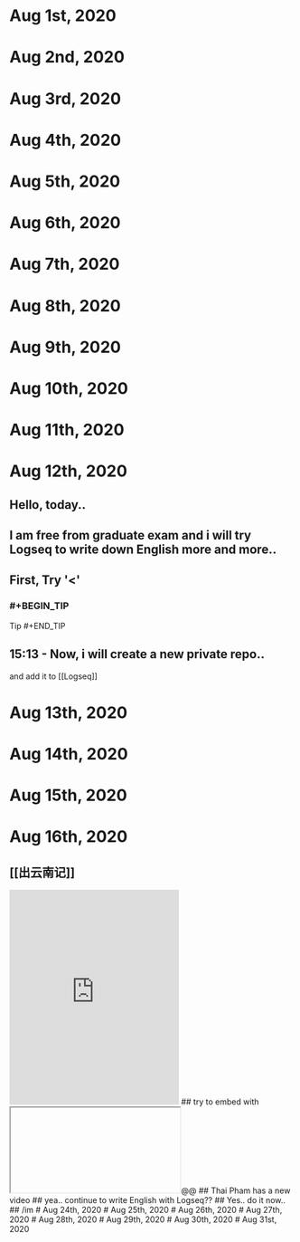 # Aug 1st, 2020
# Aug 2nd, 2020
# Aug 3rd, 2020
# Aug 4th, 2020
# Aug 5th, 2020
# Aug 6th, 2020
# Aug 7th, 2020
# Aug 8th, 2020
# Aug 9th, 2020
# Aug 10th, 2020
# Aug 11th, 2020
# Aug 12th, 2020
## Hello, today..
## I am free from graduate exam and i will try Logseq to write down English more and more..
## First, Try '<'
### #+BEGIN_TIP
Tip
#+END_TIP
## 15:13 - Now, i will create a new private repo..
and add it to [[Logseq]]
# Aug 13th, 2020
# Aug 14th, 2020
# Aug 15th, 2020
# Aug 16th, 2020
## [[出云南记]]
<iframe src="https://open.spotify.com/embed/album/0F9ko1wFdEq0zzDRYxUFks" width="300" height="380" frameborder="0" allowtransparency="true" allow="encrypted-media"></iframe>
## try to embed with <iframe>
## [:img.small {:src "https://logseq.com/static/img/logo.png"}] [[Logseq]]
## What is love?
## idk
## lmk if you know
## i am so tired
## i want to sleep now..
## 13:40.. my sleep í not good .. but enough
# Aug 17th, 2020
# Aug 18th, 2020
# Aug 19th, 2020
# Aug 20th, 2020
# Aug 21st, 2020
# Aug 22nd, 2020
# Aug 23rd, 2020
## OK.. all is alright
## @@html: <iframe width="560" height="315" src="https://www.youtube.com/embed/2SPTWg-BAcM" frameborder="0" allow="accelerometer; autoplay; encrypted-media; gyroscope; picture-in-picture" allowfullscreen></iframe>@@
## Thai Pham has a new video
## yea.. continue to write English with Logseq??
## Yes.. do it now..
## /im
# Aug 24th, 2020
# Aug 25th, 2020
# Aug 26th, 2020
# Aug 27th, 2020
# Aug 28th, 2020
# Aug 29th, 2020
# Aug 30th, 2020
# Aug 31st, 2020
